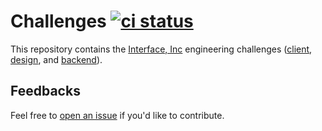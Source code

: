 # Challenges [![ci status](https://github.com/interfaceinc/challenges/actions/workflows/ci.yml/badge.svg)](https://github.com/interfaceinc/challenges/actions/workflows/ci.yml)

This repository contains the [Interface, Inc](https://interface.inc) engineering challenges ([client](./client-challenge), [design](./design-challenge), and [backend](./backend-challenge)).

## Feedbacks

Feel free to [open an
issue](https://github.com/interfaceinc/challenges/issues/new) if you'd like to
contribute.
